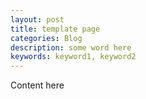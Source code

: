 ```yaml
---
layout: post
title: template page
categories: Blog
description: some word here
keywords: keyword1, keyword2
---
```


Content here
